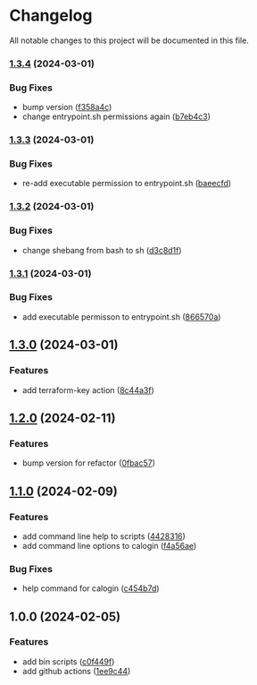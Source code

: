 # Changelog

All notable changes to this project will be documented in this file.

### [1.3.4](https://github.com/clalexander/aws-terraform-devops/compare/v1.3.3...v1.3.4) (2024-03-01)


### Bug Fixes

* bump version ([f358a4c](https://github.com/clalexander/aws-terraform-devops/commit/f358a4ca2734b09be2c89a50a0db5e05a6efd9c8))
* change entrypoint.sh permissions again ([b7eb4c3](https://github.com/clalexander/aws-terraform-devops/commit/b7eb4c3758bae3e0f506ad83807defdef65aa04b))

### [1.3.3](https://github.com/clalexander/aws-terraform-devops/compare/v1.3.2...v1.3.3) (2024-03-01)


### Bug Fixes

* re-add executable permission to entrypoint.sh ([baeecfd](https://github.com/clalexander/aws-terraform-devops/commit/baeecfd77aa2031e3ad0f79234bf041a258dc825))

### [1.3.2](https://github.com/clalexander/aws-terraform-devops/compare/v1.3.1...v1.3.2) (2024-03-01)


### Bug Fixes

* change shebang from bash to sh ([d3c8d1f](https://github.com/clalexander/aws-terraform-devops/commit/d3c8d1f151e4ab0e5dd762c2262acea6455221a6))

### [1.3.1](https://github.com/clalexander/aws-terraform-devops/compare/v1.3.0...v1.3.1) (2024-03-01)


### Bug Fixes

* add executable permisson to entrypoint.sh ([866570a](https://github.com/clalexander/aws-terraform-devops/commit/866570a71fadad0e71666f51b295855e2204840d))

## [1.3.0](https://github.com/clalexander/aws-terraform-devops/compare/v1.2.0...v1.3.0) (2024-03-01)


### Features

* add terraform-key action ([8c44a3f](https://github.com/clalexander/aws-terraform-devops/commit/8c44a3f9002a0dfa5cc25460ec967fda37092463))

## [1.2.0](https://github.com/clalexander/aws-terraform-devops/compare/v1.1.0...v1.2.0) (2024-02-11)


### Features

* bump version for refactor ([0fbac57](https://github.com/clalexander/aws-terraform-devops/commit/0fbac576e56c8e62bed3718e989889b2f1037998))

## [1.1.0](https://github.com/clalexander/aws-terraform-devops/compare/v1.0.0...v1.1.0) (2024-02-09)


### Features

* add command line help to scripts ([4428316](https://github.com/clalexander/aws-terraform-devops/commit/44283167b844dcc64d70a8ce6562ab786b006a02))
* add command line options to calogin ([f4a56ae](https://github.com/clalexander/aws-terraform-devops/commit/f4a56aebe0ca6ed6be145c90312ed512f54b3135))


### Bug Fixes

* help command for calogin ([c454b7d](https://github.com/clalexander/aws-terraform-devops/commit/c454b7d23e95b04d0099dc6af54dcae28cc778af))

## 1.0.0 (2024-02-05)


### Features

* add bin scripts ([c0f449f](https://github.com/clalexander/aws-terraform-devops/commit/c0f449f78761f240b1769cf26e51699b0c397568))
* add github actions ([1ee9c44](https://github.com/clalexander/aws-terraform-devops/commit/1ee9c44c1bb1c48e9bbf9b85d3eb5c52283079fd))
